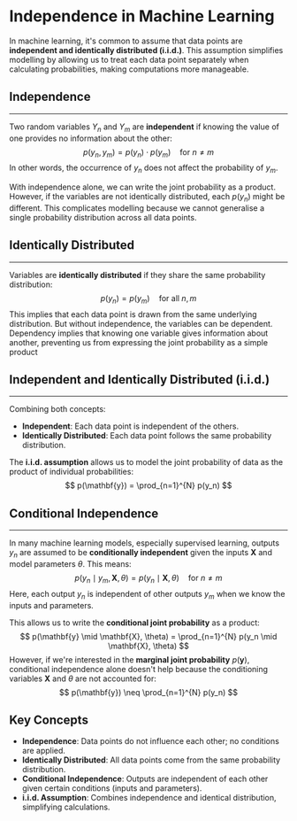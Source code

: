 # Independence in Machine Learning

In machine learning, it's common to assume that data points are **independent and identically distributed (i.i.d.)**. This assumption simplifies modelling by allowing us to treat each data point separately when calculating probabilities, making computations more manageable.

## Independence
---
Two random variables $Y_n$ and $Y_m$ are **independent** if knowing the value of one provides no information about the other:
$$
p(y_n, y_m) = p(y_n) \cdot p(y_m) \quad \text{for } n \neq m
$$
In other words, the occurrence of $y_n$ does not affect the probability of $y_m$.

With independence alone, we can write the joint probability as a product. However, if the variables are not identically distributed, each $p(y_n)$ might be different. This complicates modelling because we cannot generalise a single probability distribution across all data points.

## Identically Distributed
---
Variables are **identically distributed** if they share the same probability distribution:
$$
p(y_n) = p(y_m) \quad \text{for all } n, m
$$
This implies that each data point is drawn from the same underlying distribution. But without independence, the variables can be dependent. Dependency implies that knowing one variable gives information about another, preventing us from expressing the joint probability as a simple product

## Independent and Identically Distributed (i.i.d.)
---
Combining both concepts:

- **Independent**: Each data point is independent of the others.
- **Identically Distributed**: Each data point follows the same probability distribution.

The **i.i.d. assumption** allows us to model the joint probability of data as the product of individual probabilities:
$$
p(\mathbf{y}) = \prod_{n=1}^{N} p(y_n)
$$

## Conditional Independence
---
In many machine learning models, especially supervised learning, outputs $y_n$ are assumed to be **conditionally independent** given the inputs $\mathbf{X}$ and model parameters $\theta$. This means:
$$
p(y_n \mid y_m, \mathbf{X}, \theta) = p(y_n \mid \mathbf{X}, \theta) \quad \text{for } n \neq m
$$
Here, each output $y_n$ is independent of other outputs $y_m$ when we know the inputs and parameters. 

This allows us to write the **conditional joint probability** as a product:
$$
p(\mathbf{y} \mid \mathbf{X}, \theta) = \prod_{n=1}^{N} p(y_n \mid \mathbf{X}, \theta)
$$
However, if we're interested in the **marginal joint probability** $p(\mathbf{y})$, conditional independence alone doesn't help because the conditioning variables $\mathbf{X}$ and $\theta$ are not accounted for:
$$
p(\mathbf{y}) \neq \prod_{n=1}^{N} p(y_n)
$$
## Key Concepts

- **Independence**: Data points do not influence each other; no conditions are applied.
- **Identically Distributed**: All data points come from the same probability distribution.
- **Conditional Independence**: Outputs are independent of each other given certain conditions (inputs and parameters).
- **i.i.d. Assumption**: Combines independence and identical distribution, simplifying calculations.

